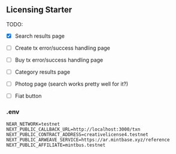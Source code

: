 ## Licensing Starter

TODO:

- [X] Search results page
- [ ] Create tx error/success handling page
- [ ] Buy tx error/success handling page
- [ ] Category results page
- [ ] Photog page (search works pretty well for it?)
- [ ] Fiat button


### .env

```
NEAR_NETWORK=testnet
NEXT_PUBLIC_CALLBACK_URL=http://localhost:3000/txn
NEXT_PUBLIC_CONTRACT_ADDRESS=creativelicense4.testnet
NEXT_PUBLIC_ARWEAVE_SERVICE=https://ar.mintbase.xyz/reference
NEXT_PUBLIC_AFFILIATE=mintbus.testnet
```



